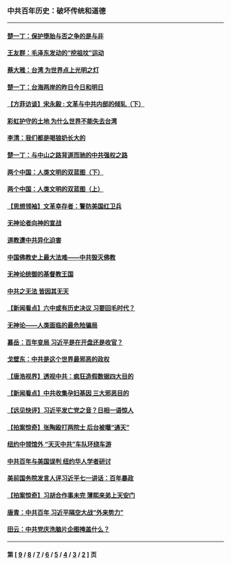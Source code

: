 ### 中共百年历史：破坏传统和道德
---
#### [楚一丁：保护堕胎与否之争的是与非](../../pages/nf1176114/n13815642.md?02180430) 
#### [王友群：毛泽东发动的“挖祖坟”运动](../../pages/nf1176114/n13723639.md?02180430) 
#### [蔡大雅：台湾 为世界点上光明之灯](../../pages/nf1176114/n13531530.md?02180430) 
#### [楚一丁：台海两岸的昨日今日和明日](../../pages/nf1176114/n13531468.md?02180430) 
#### [【方菲访谈】宋永毅 : 文革与中共内部的倾轧（下）](../../pages/nf1176114/n13486836.md?02180430) 
#### [彩虹护守的土地 为什么世界不能失去台湾](../../pages/nf1176114/n13476849.md?02180430) 
#### [李清：我们都是喝狼奶长大的](../../pages/nf1176114/n13471478.md?02180430) 
#### [楚一丁：与中山之路背道而驰的中共强权之路](../../pages/nf1176114/n13437270.md?02180430) 
#### [两个中国：人类文明的双蓝图（下）](../../pages/nf1176114/n13423132.md?02180430) 
#### [两个中国：人类文明的双蓝图（上）](../../pages/nf1176114/n13422687.md?02180430) 
#### [【思想领袖】文革幸存者：警防美国红卫兵](../../pages/nf1176114/n13339289.md?02180430) 
#### [无神论者向神的宣战](../../pages/nf1176114/n13281535.md?02180430) 
#### [道教遭中共异化迫害](../../pages/nf1176114/n13281463.md?02180430) 
#### [中国佛教史上最大法难——中共毁灭佛教](../../pages/nf1176114/n13281397.md?02180430) 
#### [无神论统御的基督教王国](../../pages/nf1176114/n13281280.md?02180430) 
#### [中共之无法 皆因其无天](../../pages/nf1176114/n13281088.md?02180430) 
#### [【新闻看点】六中或有历史决议 习要回毛时代？](../../pages/nf1176114/n13222895.md?02180430) 
#### [无神论——人类面临的最危险骗局](../../pages/nf1176114/n13196137.md?02180430) 
#### [慕岳：百年变局 习近平是在开盘还是收官？](../../pages/nf1176114/n13206516.md?02180430) 
#### [戈壁东：中共是这个世界最邪恶的政权](../../pages/nf1176114/n13085641.md?02180430) 
#### [【唐浩视界】透视中共：疯狂造假数据四大目的](../../pages/nf1176114/n13080590.md?02180430) 
#### [【新闻看点】中共收集孕妇基因 三大邪恶目的](../../pages/nf1176114/n13077182.md?02180430) 
#### [【远见快评】习近平发亡党之音？日相一语惊人](../../pages/nf1176114/n13074809.md?02180430) 
#### [【拍案惊奇】张陶殴打两院士 后台被曝“通天”](../../pages/nf1176114/n13070496.md?02180430) 
#### [纽约中领馆外 “天灭中共”车队环绕车游](../../pages/nf1176114/n13070693.md?02180430) 
#### [中共百年与美国误判 纽约华人学者研讨](../../pages/nf1176114/n13067969.md?02180430) 
#### [美前国务院发言人评习近平七一讲话：百年暴政](../../pages/nf1176114/n13066986.md?02180430) 
#### [【拍案惊奇】习胡合作事未完 薄熙来弟上天安门](../../pages/nf1176114/n13065867.md?02180430) 
#### [唐青：中共百年 习近平隔空大战“外来势力”](../../pages/nf1176114/n13065976.md?02180430) 
#### [田云：中共党庆洗脑片企图掩盖什么？](../../pages/nf1176114/n13064395.md?02180430) 

---
#### 第 [ [9](./9.md?02180430) / [8](./8.md?02180430) / [7](./7.md?02180430) / [6](./6.md?02180430) / [5](./5.md?02180430) / [4](./4.md?02180430) / [3](./3.md?02180430) / [2](./2.md?02180430) ] 页
